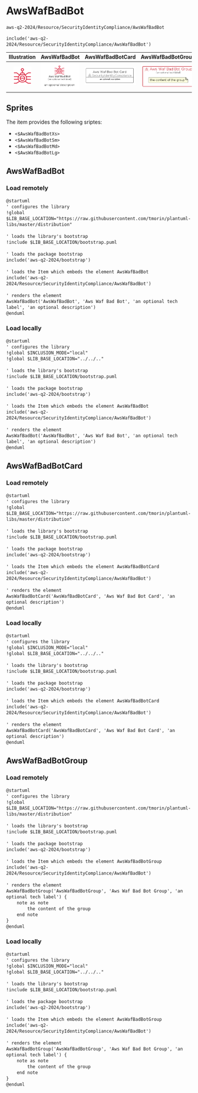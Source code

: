 # AwsWafBadBot


```text
aws-q2-2024/Resource/SecurityIdentityCompliance/AwsWafBadBot
```

```text
include('aws-q2-2024/Resource/SecurityIdentityCompliance/AwsWafBadBot')
```



| Illustration | AwsWafBadBot | AwsWafBadBotCard | AwsWafBadBotGroup |
| :---: | :---: | :---: | :---: |
| ![illustration for Illustration](../../../aws-q2-2024/Resource/SecurityIdentityCompliance/AwsWafBadBot.png) | ![illustration for AwsWafBadBot](../../../aws-q2-2024/Resource/SecurityIdentityCompliance/AwsWafBadBot.Local.png) | ![illustration for AwsWafBadBotCard](../../../aws-q2-2024/Resource/SecurityIdentityCompliance/AwsWafBadBotCard.Local.png) | ![illustration for AwsWafBadBotGroup](../../../aws-q2-2024/Resource/SecurityIdentityCompliance/AwsWafBadBotGroup.Local.png) |



## Sprites
The item provides the following sriptes:

- `<$AwsWafBadBotXs>`
- `<$AwsWafBadBotSm>`
- `<$AwsWafBadBotMd>`
- `<$AwsWafBadBotLg>`





## AwsWafBadBot

### Load remotely
```plantuml
@startuml
' configures the library
!global $LIB_BASE_LOCATION="https://raw.githubusercontent.com/tmorin/plantuml-libs/master/distribution"

' loads the library's bootstrap
!include $LIB_BASE_LOCATION/bootstrap.puml

' loads the package bootstrap
include('aws-q2-2024/bootstrap')

' loads the Item which embeds the element AwsWafBadBot
include('aws-q2-2024/Resource/SecurityIdentityCompliance/AwsWafBadBot')

' renders the element
AwsWafBadBot('AwsWafBadBot', 'Aws Waf Bad Bot', 'an optional tech label', 'an optional description')
@enduml
```

### Load locally
```plantuml
@startuml
' configures the library
!global $INCLUSION_MODE="local"
!global $LIB_BASE_LOCATION="../../.."

' loads the library's bootstrap
!include $LIB_BASE_LOCATION/bootstrap.puml

' loads the package bootstrap
include('aws-q2-2024/bootstrap')

' loads the Item which embeds the element AwsWafBadBot
include('aws-q2-2024/Resource/SecurityIdentityCompliance/AwsWafBadBot')

' renders the element
AwsWafBadBot('AwsWafBadBot', 'Aws Waf Bad Bot', 'an optional tech label', 'an optional description')
@enduml
```

## AwsWafBadBotCard

### Load remotely
```plantuml
@startuml
' configures the library
!global $LIB_BASE_LOCATION="https://raw.githubusercontent.com/tmorin/plantuml-libs/master/distribution"

' loads the library's bootstrap
!include $LIB_BASE_LOCATION/bootstrap.puml

' loads the package bootstrap
include('aws-q2-2024/bootstrap')

' loads the Item which embeds the element AwsWafBadBotCard
include('aws-q2-2024/Resource/SecurityIdentityCompliance/AwsWafBadBot')

' renders the element
AwsWafBadBotCard('AwsWafBadBotCard', 'Aws Waf Bad Bot Card', 'an optional description')
@enduml
```

### Load locally
```plantuml
@startuml
' configures the library
!global $INCLUSION_MODE="local"
!global $LIB_BASE_LOCATION="../../.."

' loads the library's bootstrap
!include $LIB_BASE_LOCATION/bootstrap.puml

' loads the package bootstrap
include('aws-q2-2024/bootstrap')

' loads the Item which embeds the element AwsWafBadBotCard
include('aws-q2-2024/Resource/SecurityIdentityCompliance/AwsWafBadBot')

' renders the element
AwsWafBadBotCard('AwsWafBadBotCard', 'Aws Waf Bad Bot Card', 'an optional description')
@enduml
```

## AwsWafBadBotGroup

### Load remotely
```plantuml
@startuml
' configures the library
!global $LIB_BASE_LOCATION="https://raw.githubusercontent.com/tmorin/plantuml-libs/master/distribution"

' loads the library's bootstrap
!include $LIB_BASE_LOCATION/bootstrap.puml

' loads the package bootstrap
include('aws-q2-2024/bootstrap')

' loads the Item which embeds the element AwsWafBadBotGroup
include('aws-q2-2024/Resource/SecurityIdentityCompliance/AwsWafBadBot')

' renders the element
AwsWafBadBotGroup('AwsWafBadBotGroup', 'Aws Waf Bad Bot Group', 'an optional tech label') {
    note as note
        the content of the group
    end note
}
@enduml
```

### Load locally
```plantuml
@startuml
' configures the library
!global $INCLUSION_MODE="local"
!global $LIB_BASE_LOCATION="../../.."

' loads the library's bootstrap
!include $LIB_BASE_LOCATION/bootstrap.puml

' loads the package bootstrap
include('aws-q2-2024/bootstrap')

' loads the Item which embeds the element AwsWafBadBotGroup
include('aws-q2-2024/Resource/SecurityIdentityCompliance/AwsWafBadBot')

' renders the element
AwsWafBadBotGroup('AwsWafBadBotGroup', 'Aws Waf Bad Bot Group', 'an optional tech label') {
    note as note
        the content of the group
    end note
}
@enduml
```

